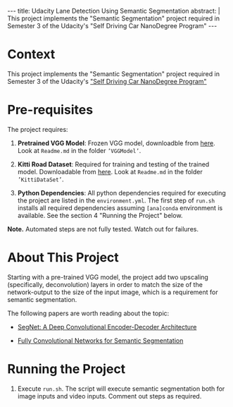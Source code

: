 \--- title: Udacity Lane Detection Using Semantic Segmentation abstract:
| This project implements the "Semantic Segmentation" project required
in Semester 3 of the Udacity's "Self Driving Car NanoDegree Program" ---

# Context

This project implements the "Semantic Segmentation" project required in
Semester 3 of the Udacity's ["Self Driving Car NanoDegree
Program"](https://de.udacity.com/course/self-driving-car-engineer-nanodegree--nd013)

# Pre-requisites

The project requires:

1.  **Pretrained VGG Model**: Frozen VGG model, downloadble from
    [here](https://s3-us-west-1.amazonaws.com/udacity-selfdrivingcar/vgg.zip).
    Look at `Readme.md` in the folder `’VGGModel’`.

2.  **Kitti Road Dataset**: Required for training and testing of the
    trained model. Downloadable from
    [here](https://s3-us-west-1.amazonaws.com/udacity-selfdrivingcar/advanced_deep_learning/data_road.zip).
    Look at `Readme.md` in the folder  
    `’KittiDataSet’`.

3.  **Python Dependencies**: All python dependencies required for
    executing the project are listed in the `environment.yml`. The first
    step of `run.sh` installs all required dependencies assuming
    `[ana]conda` environment is available. See the section 4 "Running
    the Project" below.

**Note.** Automated steps are not fully tested. Watch out for failures.

# About This Project

Starting with a pre-trained VGG model, the project add two upscaling
(specifically, deconvolution) layers in order to match the size of the
network-output to the size of the input image, which is a requirement
for semantic segmentation.

The following papers are worth reading about the topic:

  - [SegNet: A Deep Convolutional Encoder-Decoder
    Architecture](https://arxiv.org/pdf/1511.00561)

  - [Fully Convolutional Networks for Semantic
    Segmentation](https://people.eecs.berkeley.edu/~jonlong/long_shelhamer_fcn.pdf)

# Running the Project

1.  Execute `run.sh`. The script will execute semantic segmentation both
    for image inputs and video inputs. Comment out steps as required.
